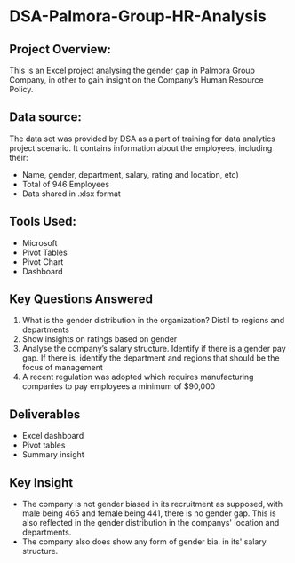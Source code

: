 # DSA-Palmora-Group-HR-Analysis

## Project Overview:
This is an Excel project analysing the gender gap in Palmora Group Company, in other to gain insight on the Company’s Human Resource Policy.

## Data source:
The data set was provided by DSA as a part of training for data analytics project scenario.
It contains information about the employees, including their:

- Name, gender, department, salary, rating and location, etc)
- Total of 946 Employees
- Data shared in .xlsx format

## Tools Used:
- Microsoft
- Pivot Tables
- Pivot Chart
- Dashboard

## Key Questions Answered
1. What is the gender distribution in the organization? Distil to regions and
departments
2. Show insights on ratings based on gender
3. Analyse the company’s salary structure. Identify if there is a gender pay gap. If
there is, identify the department and regions that should be the focus of
management
4. A recent regulation was adopted which requires manufacturing companies to pay
employees a minimum of $90,000

## Deliverables
- Excel dashboard
- Pivot tables
- Summary insight

## Key Insight
- The company is not gender biased in its recruitment as supposed, with male being 465 and female being 441, there is no gender gap. This is also reflected in the gender distribution in the companys' location and departments.
- The company also does show any form of gender bia. in its' salary structure.

